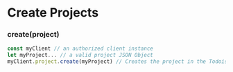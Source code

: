 # Create Projects

### create(project) <a href="createtask" id="createtask"></a>

```javascript
const myClient // an authorized client instance
let myProject... // a valid project JSON Object
myClient.project.create(myProject) // Creates the project in the Todoist Servers
```

